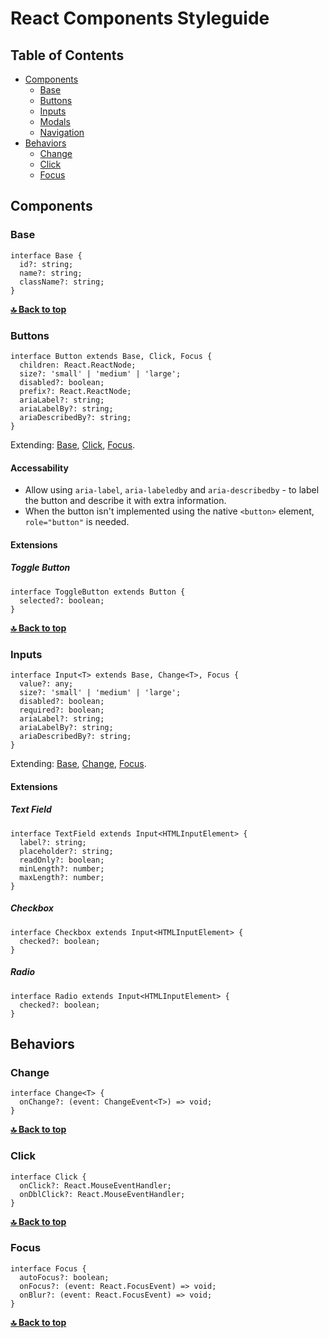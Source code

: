 # React Components Styleguide

## Table of Contents

- [Components](#components)
  - [Base](#base)
  - [Buttons](#buttons)
  - [Inputs](#inputs)
  - [Modals](#modals)
  - [Navigation](#navigation)
- [Behaviors](#behaviors)
  - [Change](#change)
  - [Click](#click)
  - [Focus](#focus)

## Components

### Base

```tsx
interface Base {
  id?: string;
  name?: string;
  className?: string;
}
```

**[🔝 Back to top](#table-of-contents)**

### Buttons

```tsx
interface Button extends Base, Click, Focus {
  children: React.ReactNode;
  size?: 'small' | 'medium' | 'large';
  disabled?: boolean;
  prefix?: React.ReactNode;
  ariaLabel?: string;
  ariaLabelBy?: string;
  ariaDescribedBy?: string;
}
```

Extending: [Base](#base), [Click](#click), [Focus](#focus).

#### Accessability

- Allow using `aria-label`, `aria-labeledby` and `aria-describedby` - to label the button and describe it with extra information.
- When the button isn't implemented using the native `<button>` element, `role="button"` is needed.

#### Extensions

##### Toggle Button

```tsx
interface ToggleButton extends Button {
  selected?: boolean;
}
```

**[🔝 Back to top](#table-of-contents)**

### Inputs

```tsx
interface Input<T> extends Base, Change<T>, Focus {
  value?: any;
  size?: 'small' | 'medium' | 'large';
  disabled?: boolean;
  required?: boolean;
  ariaLabel?: string;
  ariaLabelBy?: string;
  ariaDescribedBy?: string;
}
```

Extending: [Base](#base), [Change](#change), [Focus](#focus).

#### Extensions

##### Text Field

```tsx
interface TextField extends Input<HTMLInputElement> {
  label?: string;
  placeholder?: string;
  readOnly?: boolean;
  minLength?: number;
  maxLength?: number;
}
```

##### Checkbox

```tsx
interface Checkbox extends Input<HTMLInputElement> {
  checked?: boolean;
}
```

##### Radio

```tsx
interface Radio extends Input<HTMLInputElement> {
  checked?: boolean;
}
```

## Behaviors

### Change

```tsx
interface Change<T> {
  onChange?: (event: ChangeEvent<T>) => void;
}
```

**[🔝 Back to top](#table-of-contents)**

### Click

```tsx
interface Click {
  onClick?: React.MouseEventHandler;
  onDblClick?: React.MouseEventHandler;
}
```

**[🔝 Back to top](#table-of-contents)**

### Focus

```tsx
interface Focus {
  autoFocus?: boolean;
  onFocus?: (event: React.FocusEvent) => void;
  onBlur?: (event: React.FocusEvent) => void;
}
```

**[🔝 Back to top](#table-of-contents)**
